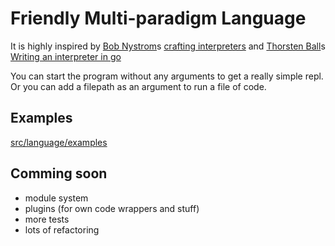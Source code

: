 # Friendly Multi-paradigm Language
It is highly inspired by [Bob Nystrom](https://twitter.com/munificentbob)s [crafting interpreters](https://craftinginterpreters.com/) and [Thorsten Ball](https://twitter.com/thorstenball)s [Writing an interpreter in go](https://interpreterbook.com/)

You can start the program without any arguments to get a really simple repl. Or you can add a filepath as an argument to run a file of code.

## Examples
[src/language/examples](https://github.com/sschellhoff/fml/tree/master/src/language/examples)


## Comming soon
* module system
* plugins (for own code wrappers and stuff)
* more tests
* lots of refactoring
